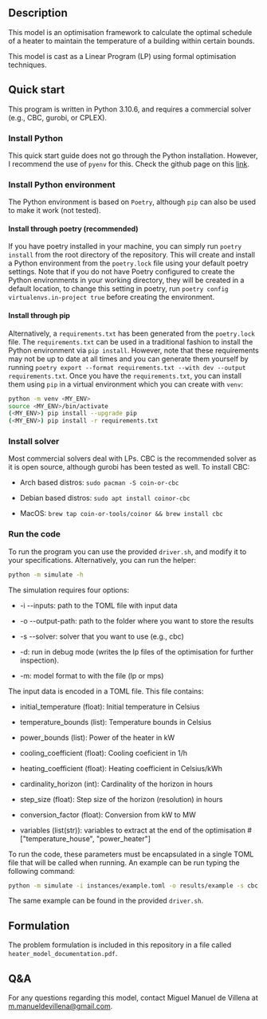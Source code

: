 ## Description

This model is an optimisation framework to calculate the optimal schedule of a heater to maintain the temperature of a building within certain bounds.

This model is cast as a Linear Program (LP) using formal optimisation techniques.

## Quick start

This program is written in Python 3.10.6, and requires a commercial solver (e.g., CBC, gurobi, or CPLEX).

### Install Python

This quick start guide does not go through the Python installation. However, I recommend the use of `pyenv` for this. Check the github page on this [link](https://github.com/pyenv/pyenv).

### Install Python environment
The Python environment is based on `Poetry`, although `pip` can also be used to make it work (not tested).

#### Install through poetry (recommended)

If you have poetry installed in your machine, you can simply run `poetry install` from the root directory of the repository. This will create and install a Python environment from the `poetry.lock` file using your default poetry settings. Note that if you do not have Poetry configured to create the Python environments in your working directory, they will be created in a default location, to change this setting in poetry, run `poetry config virtualenvs.in-project true` before creating the environment.

#### Install through pip

Alternatively, a `requirements.txt` has been generated from the `poetry.lock` file. The `requirements.txt` can be used in a traditional fashion to install the Python environment via `pip install`. However, note that these requirements may not be up to date at all times and you can generate them yourself by running `poetry export --format requirements.txt --with dev --output requirements.txt`. Once you have the `requirements.txt`, you can install them using `pip` in a virtual environment which you can create with `venv`:

```bash
python -m venv <MY_ENV>
source <MY_ENV>/bin/activate
(<MY_ENV>) pip install --upgrade pip
(<MY_ENV>) pip install -r requirements.txt
```

### Install solver

Most commercial solvers deal with LPs. CBC is the recommended solver as it is open source, although gurobi has been tested as well. To install CBC:

- Arch based distros: `sudo pacman -S coin-or-cbc`

- Debian based distros: `sudo apt install coinor-cbc`
 
- MacOS: `brew tap coin-or-tools/coinor && brew install cbc`


### Run the code

To run the program you can use the provided `driver.sh`, and modify it to your specifications. Alternatively, you can run the helper:

```bash
python -m simulate -h
```

The simulation requires four options:

- -i --inputs: path to the TOML file with input data

- -o --output-path: path to the folder where you want to store the results

- -s --solver: solver that you want to use (e.g., cbc)

- -d: run in debug mode (writes the lp files of the optimisation for further inspection).

- -m: model format to with the file (lp or mps)


The input data is encoded in a TOML file. This file contains:

- initial_temperature (float): Initial temperature in Celsius

- temperature_bounds (list): Temperature bounds in Celsius

- power_bounds (list): Power of the heater in kW

- cooling_coefficient (float): Cooling coeficient in 1/h

- heating_coefficient (float): Heating coefficient in Celsius/kWh

- cardinality_horizon (int): Cardinality of the horizon in hours

- step_size (float): Step size of the horizon (resolution) in hours

- conversion_factor (float): Conversion from kW to MW

- variables (list(str)): variables to extract at the end of the optimisation # ["temperature_house", "power_heater"]

To run the code, these parameters must be encapsulated in a single TOML file that will be called when running. An example can be run typing the following command:
```bash
python -m simulate -i instances/example.toml -o results/example -s cbc -d -m lp
```
The same example can be found in the provided `driver.sh`.

## Formulation

The problem formulation is included in this repository in a file called `heater_model_documentation.pdf`.

## Q&A

For any questions regarding this model, contact Miguel Manuel de Villena at m.manueldevillena@gmail.com.


